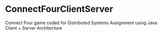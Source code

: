 # ConnectFourClientServer
Connect Four game coded for Distributed Systems Assignment using Java Client + Server Architecture
